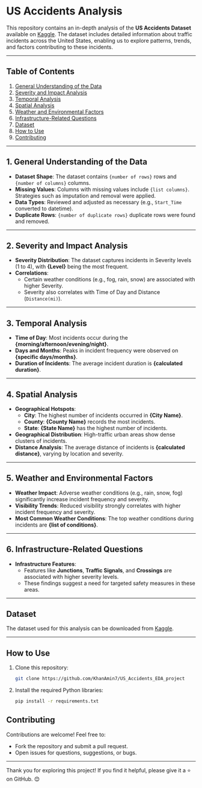 # US Accidents Analysis

This repository contains an in-depth analysis of the **US Accidents Dataset** available on [Kaggle](https://www.kaggle.com/datasets/sobhanmoosavi/us-accidents). The dataset includes detailed information about traffic incidents across the United States, enabling us to explore patterns, trends, and factors contributing to these incidents.

---

## Table of Contents
1. [General Understanding of the Data](#1-general-understanding-of-the-data)
2. [Severity and Impact Analysis](#2-severity-and-impact-analysis)
3. [Temporal Analysis](#3-temporal-analysis)
4. [Spatial Analysis](#4-spatial-analysis)
5. [Weather and Environmental Factors](#5-weather-and-environmental-factors)
6. [Infrastructure-Related Questions](#6-infrastructure-related-questions)
7. [Dataset](#dataset)
8. [How to Use](#how-to-use)
9. [Contributing](#contributing)

---

## 1. General Understanding of the Data
- **Dataset Shape**: The dataset contains `{number of rows}` rows and `{number of columns}` columns.
- **Missing Values**: Columns with missing values include `{list columns}`. Strategies such as imputation and removal were applied.
- **Data Types**: Reviewed and adjusted as necessary (e.g., `Start_Time` converted to datetime).
- **Duplicate Rows**: `{number of duplicate rows}` duplicate rows were found and removed.

---

## 2. Severity and Impact Analysis
- **Severity Distribution**: The dataset captures incidents in Severity levels (1 to 4), with **{Level}** being the most frequent.
- **Correlations**:
  - Certain weather conditions (e.g., fog, rain, snow) are associated with higher Severity.
  - Severity also correlates with Time of Day and Distance (`Distance(mi)`).

---

## 3. Temporal Analysis
- **Time of Day**: Most incidents occur during the **{morning/afternoon/evening/night}**.
- **Days and Months**: Peaks in incident frequency were observed on **{specific days/months}**.
- **Duration of Incidents**: The average incident duration is **{calculated duration}**.

---

## 4. Spatial Analysis
- **Geographical Hotspots**:
  - **City**: The highest number of incidents occurred in **{City Name}**.
  - **County**: **{County Name}** records the most incidents.
  - **State**: **{State Name}** has the highest number of incidents.
- **Geographical Distribution**: High-traffic urban areas show dense clusters of incidents.
- **Distance Analysis**: The average distance of incidents is **{calculated distance}**, varying by location and severity.

---

## 5. Weather and Environmental Factors
- **Weather Impact**: Adverse weather conditions (e.g., rain, snow, fog) significantly increase incident frequency and severity.
- **Visibility Trends**: Reduced visibility strongly correlates with higher incident frequency and severity.
- **Most Common Weather Conditions**: The top weather conditions during incidents are **{list of conditions}**.

---

## 6. Infrastructure-Related Questions
- **Infrastructure Features**:
  - Features like **Junctions**, **Traffic Signals**, and **Crossings** are associated with higher severity levels.
  - These findings suggest a need for targeted safety measures in these areas.

---

## Dataset
The dataset used for this analysis can be downloaded from [Kaggle](https://www.kaggle.com/datasets/sobhanmoosavi/us-accidents).

---

## How to Use
1. Clone this repository:
   ```bash
   git clone https://github.com/KhanAmin7/US_Accidents_EDA_project

2. Install the required Python libraries:
   ```bash
   pip install -r requirements.txt


## Contributing
Contributions are welcome! Feel free to:

- Fork the repository and submit a pull request.
- Open issues for questions, suggestions, or bugs.

---

Thank you for exploring this project! If you find it helpful, please give it a ⭐ on GitHub. 😊

